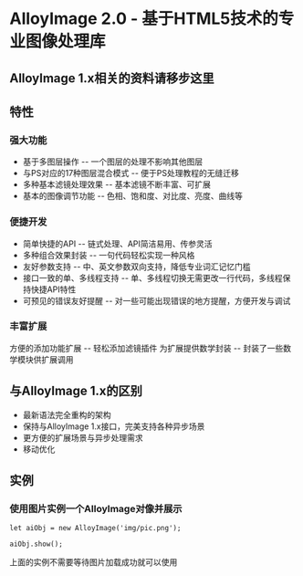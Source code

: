 AlloyImage 2.0 - 基于HTML5技术的专业图像处理库
======================

## AlloyImage 1.x相关的资料请移步这里


## 特性

### 强大功能

* 基于多图层操作 -- 一个图层的处理不影响其他图层
* 与PS对应的17种图层混合模式 -- 便于PS处理教程的无缝迁移
* 多种基本滤镜处理效果 -- 基本滤镜不断丰富、可扩展
* 基本的图像调节功能 -- 色相、饱和度、对比度、亮度、曲线等

### 便捷开发

* 简单快捷的API -- 链式处理、API简洁易用、传参灵活
* 多种组合效果封装 -- 一句代码轻松实现一种风格
* 友好参数支持 -- 中、英文参数双向支持，降低专业词汇记忆门槛
* 接口一致的单、多线程支持 -- 单、多线程切换无需更改一行代码，多线程保持快捷API特性
* 可预见的错误友好提醒 -- 对一些可能出现错误的地方提醒，方便开发与调试

### 丰富扩展

方便的添加功能扩展 -- 轻松添加滤镜插件
为扩展提供数学封装 -- 封装了一些数学模块供扩展调用

## 与AlloyImage 1.x的区别
* 最新语法完全重构的架构
* 保持与AlloyImage 1.x接口，完美支持各种异步场景
* 更方便的扩展场景与异步处理需求
* 移动优化


## 实例

### 使用图片实例一个AlloyImage对像并展示
```
let aiObj = new AlloyImage('img/pic.png');

aiObj.show();
```
上面的实例不需要等待图片加载成功就可以使用

### 
